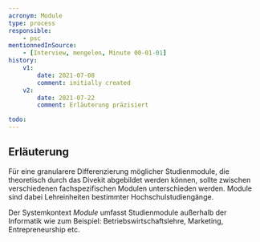 ```yaml
---
acronym: Module
type: process
responsible:
    - psc
mentionnedInSource: 
    - [Interview, mengelen, Minute 00-01-01] 
history:
    v1:
        date: 2021-07-08
        comment: initially created
    v2:
        date: 2021-07-22
        comment: Erläuterung präzisiert

todo:
---
```


## Erläuterung

Für eine granularere Differenzierung möglicher Studienmodule, die theoretisch durch das Divekit abgebildet werden können, sollte zwischen verschiedenen fachspezifischen Modulen unterschieden werden. Module sind dabei Lehreinheiten bestimmter Hochschulstudiengänge.

Der Systemkontext _Module_ umfasst Studienmodule außerhalb der Informatik wie zum Beispiel: Betriebswirtschaftslehre, Marketing, Entrepreneurship etc.